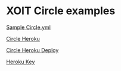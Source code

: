 # XOIT Circle examples

[Sample Circle.yml](https://circleci.com/docs/config-sample/)


[Circle Heroku](https://circleci.com/account/heroku)

[Circle Heroku Deploy](https://circleci.com/gh/nrodriguez/xoit-circle-example/edit#heroku)

[Heroku Key](https://dashboard.heroku.com/account)
